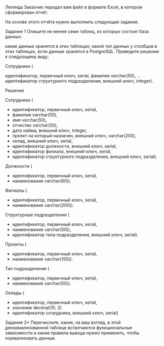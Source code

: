 Легенда
Заказчик передал вам файл в формате Excel, в котором сформирован отчёт.

На основе этого отчёта нужно выполнить следующие задания.

Задание 1
Опишите не менее семи таблиц, из которых состоит база данных:

какие данные хранятся в этих таблицах;
какой тип данных у столбцов в этих таблицах, если данные хранятся в PostgreSQL.
Приведите решение к следующему виду:

Сотрудники (

идентификатор, первичный ключ, serial,
фамилия varchar(50),
...
идентификатор структурного подразделения, внешний ключ, integer).

Решение

Сотрудники (

- идентификатор, первичный ключ, serial,
- фамилия varchar(50),
- имя varchar(50),
- отчество varchar(50),
- дата найма, внешний ключ, integer,
- проект на который назначен, внешний ключ, varchar(200),
- оклад, внешний ключ, serial,
- идентификатор должности, внешний ключ, serial,
- идентификатор филиала, внешний ключ, serial,
- идентификатор структурного подразделения, внешний ключ, serial).


Должности (

- идентификатор, первичный ключ, serial,
- наименование varchar(80)).

Филиалы (

- идентификатор, первичный ключ, serial,
- наименование varchar(200)).

Структурные подразделения (

- идентификатор, первичный ключ, serial,
- наименование varchar(50)),
- идентификатор типа подразделения, внешний ключ, serial).

Проекты (

- идентификатор, первичный ключ, serial,
- наименование varchar(150)).

Тип подразделения (

- идентификатор, первичный ключ, serial,
- наименование varchar(50)).

Оклады (

- идентификатор, первичный ключ, serial,
- значение decimal(10, 2)
- идентификатор сотрудника, внешний ключ, serial)

Задание 2*
Перечислите, какие, на ваш взгляд, в этой денормализованной таблице встречаются функциональные зависимости и какие правила вывода нужно применить, чтобы нормализовать данные.
